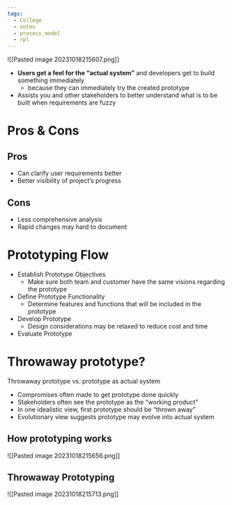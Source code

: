 ```yaml
---
tags:
  - College
  - notes
  - process_model
  - rpl
---
```

![[Pasted image 20231018215607.png]]

- **Users get a feel for the “actual system”** and developers get to build something immediately
	- because they can immediately try the created prototype
- Assists you and other stakeholders to better understand what is to be built when requirements are fuzzy

# Pros & Cons
## Pros
- Can clarify user requirements better
- Better visibility of project’s progress

## Cons
- Less comprehensive analysis
- Rapid changes may hard to document

# Prototyping Flow
- Establish Prototype Objectives 
	- Make sure both team and customer have the same visions regarding the prototype 
- Define Prototype Functionality 
	- Determine features and functions that will be included in the prototype 
- Develop Prototype 
	- Design considerations may be relaxed to reduce cost and time
- Evaluate Prototype

# Throwaway prototype?
Throwaway prototype vs. prototype as actual system 
- Compromises often made to get prototype done quickly 
- Stakeholders often see the prototype as the “working product” 
- In one idealistic view, first prototype should be “thrown away” 
- Evolutionary view suggests prototype may evolve into actual system
## How prototyping works
![[Pasted image 20231018215656.png]]

## Throwaway Prototyping
![[Pasted image 20231018215713.png]]